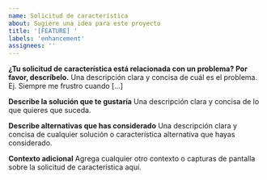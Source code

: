 ```yaml
---
name: Solicitud de característica
about: Sugiere una idea para este proyecto
title: '[FEATURE] '
labels: 'enhancement'
assignees: ''
---
```


**¿Tu solicitud de característica está relacionada con un problema? Por favor, descríbelo.**
Una descripción clara y concisa de cuál es el problema. Ej. Siempre me frustro cuando [...]

**Describe la solución que te gustaría**
Una descripción clara y concisa de lo que quieres que suceda.

**Describe alternativas que has considerado**
Una descripción clara y concisa de cualquier solución o característica alternativa que hayas considerado.

**Contexto adicional**
Agrega cualquier otro contexto o capturas de pantalla sobre la solicitud de característica aquí.
